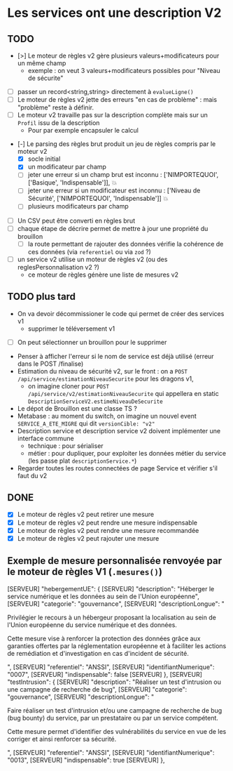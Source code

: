 # Les services ont une description V2

## TODO

- [>] Le moteur de règles v2 gère plusieurs valeurs+modificateurs pour un même champ
  - exemple : on veut 3 valeurs+modificateurs possibles pour "Niveau de sécurite"
- [ ] passer un record<string,string> directement à `evalueLigne()`
- [ ] Le moteur de règles v2 jette des erreurs "en cas de problème" : mais "problème" reste à définir.
- [ ] Le moteur v2 travaille pas sur la description complète mais sur un `Profil` issu de la description
  - Pour par exemple encapsuler le calcul
- [-] Le parsing des règles brut produit un jeu de règles compris par le moteur v2
  - [x] socle initial
  - [x] un modificateur par champ
  - [ ] jeter une erreur si un champ brut est inconnu : ['NIMPORTEQUOI', ['Basique', 'Indispensable']], 💥
  - [ ] jeter une erreur si un modificateur est inconnu : ['Niveau de Sécurité', ['NIMPORTEQUOI', 'Indispensable']] 💥
  - [ ] plusieurs modificateurs par champ
- [ ] Un CSV peut être converti en règles brut
- [ ] chaque étape de décrire permet de mettre à jour une propriété du brouillon
  - [ ] la route permettant de rajouter des données vérifie la cohérence de ces données (via `referentiel` ou via `zod` ?)
- [ ] un service v2 utilise un moteur de règles v2 (ou des reglesPersonnalisation v2 ?)
  - ce moteur de règles génère une liste de mesures v2

## TODO plus tard

- On va devoir décommissioner le code qui permet de créer des services v1
  - supprimer le téléversement v1
- [ ] On peut sélectionner un brouillon pour le supprimer
- Penser à afficher l'erreur si le nom de service est déjà utilisé (erreur dans le POST /finalise)
- Estimation du niveau de sécurité v2, sur le front : on a `POST /api/service/estimationNiveauSecurite` pour les dragons v1,
  - on imagine cloner pour `POST /api/service/v2/estimationNiveauSecurite` qui appellera en static `DescriptionServiceV2.estimeNiveauDeSecurite`
- Le dépot de Brouillon est une classe TS ?
- Metabase : au moment du switch, on imagine un nouvel event `SERVICE_A_ETE_MIGRE` qui dit `versionCible: "v2"`
- Description service et description service v2 doivent implémenter une interface commune
  - technique : pour sérialiser
  - métier : pour dupliquer, pour exploiter les données métier du service (les passe plat `descriptionService.*`)
- Regarder toutes les routes connectées de page Service et vérifier s'il faut du v2

## DONE

- [x] Le moteur de règles v2 peut retirer une mesure
- [x] Le moteur de règles v2 peut rendre une mesure indispensable
- [x] Le moteur de règles v2 peut rendre une mesure recommandée
- [x] Le moteur de règles v2 peut rajouter une mesure

## Exemple de mesure personnalisée renvoyée par le moteur de règles V1 (`.mesures()`)

[SERVEUR] "hebergementUE": {
[SERVEUR] "description": "Héberger le service numérique et les données au sein de l'Union européenne",
[SERVEUR] "categorie": "gouvernance",
[SERVEUR] "descriptionLongue": "<p>Privilégier le recours à un hébergeur proposant la localisation au sein de l'Union européenne du service numérique et des données.</p><p>Cette mesure vise à renforcer la protection des données grâce aux garanties offertes par la réglementation européenne et à faciliter les actions de remédiation et d'investigation en cas d'incident de sécurité.</p>",
[SERVEUR] "referentiel": "ANSSI",
[SERVEUR] "identifiantNumerique": "0007",
[SERVEUR] "indispensable": false
[SERVEUR] },
[SERVEUR] "testIntrusion": {
[SERVEUR] "description": "Réaliser un test d'intrusion ou une campagne de recherche de bug",
[SERVEUR] "categorie": "gouvernance",
[SERVEUR] "descriptionLongue": "<p>Faire réaliser un test d'intrusion et/ou une campagne de recherche de bug (bug bounty) du service, par un prestataire ou par un service compétent.</p><p>Cette mesure permet d'identifier des vulnérabilités du service en vue de les corriger et ainsi renforcer sa sécurité.</p>",
[SERVEUR] "referentiel": "ANSSI",
[SERVEUR] "identifiantNumerique": "0013",
[SERVEUR] "indispensable": true
[SERVEUR] },
